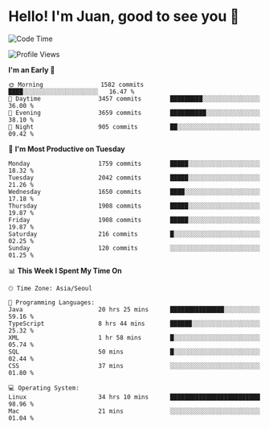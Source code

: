 # Hello! I'm Juan, good to see you 👋

<!--
**Y-k-Y/Y-k-Y** is a ✨ _special_ ✨ repository because its `README.md` (this file) appears on your GitHub profile.

Here are some ideas to get you started:

- 🔭 I’m currently working on ...
- 🌱 I’m currently learning ...
- 👯 I’m looking to collaborate on ...
- 🤔 I’m looking for help with ...
- 💬 Ask me about ...
- 📫 How to reach me: ...
- 😄 Pronouns: ...
- ⚡ Fun fact: ...
-->
<!--
![Profile views](https://gpvc.arturio.dev/Y-k-Y)

[![Omid Nikrah StackOverflow](https://github-readme-stackoverflow.vercel.app/?userID=9517076)](https://stackoverflow.com/users/9517076/i-have-10-fingers)
-->

<!--START_SECTION:waka-->
![Code Time](http://img.shields.io/badge/Code%20Time-1%2C431%20hrs%2044%20mins-blue)

![Profile Views](http://img.shields.io/badge/Profile%20Views-0-blue)

**I'm an Early 🐤** 

```text
🌞 Morning                1582 commits        ████░░░░░░░░░░░░░░░░░░░░░   16.47 % 
🌆 Daytime                3457 commits        █████████░░░░░░░░░░░░░░░░   36.00 % 
🌃 Evening                3659 commits        ██████████░░░░░░░░░░░░░░░   38.10 % 
🌙 Night                  905 commits         ██░░░░░░░░░░░░░░░░░░░░░░░   09.42 % 
```
📅 **I'm Most Productive on Tuesday** 

```text
Monday                   1759 commits        █████░░░░░░░░░░░░░░░░░░░░   18.32 % 
Tuesday                  2042 commits        █████░░░░░░░░░░░░░░░░░░░░   21.26 % 
Wednesday                1650 commits        ████░░░░░░░░░░░░░░░░░░░░░   17.18 % 
Thursday                 1908 commits        █████░░░░░░░░░░░░░░░░░░░░   19.87 % 
Friday                   1908 commits        █████░░░░░░░░░░░░░░░░░░░░   19.87 % 
Saturday                 216 commits         █░░░░░░░░░░░░░░░░░░░░░░░░   02.25 % 
Sunday                   120 commits         ░░░░░░░░░░░░░░░░░░░░░░░░░   01.25 % 
```


📊 **This Week I Spent My Time On** 

```text
🕑︎ Time Zone: Asia/Seoul

💬 Programming Languages: 
Java                     20 hrs 25 mins      ███████████████░░░░░░░░░░   59.16 % 
TypeScript               8 hrs 44 mins       ██████░░░░░░░░░░░░░░░░░░░   25.32 % 
XML                      1 hr 58 mins        █░░░░░░░░░░░░░░░░░░░░░░░░   05.74 % 
SQL                      50 mins             █░░░░░░░░░░░░░░░░░░░░░░░░   02.44 % 
CSS                      37 mins             ░░░░░░░░░░░░░░░░░░░░░░░░░   01.80 % 

💻 Operating System: 
Linux                    34 hrs 10 mins      █████████████████████████   98.96 % 
Mac                      21 mins             ░░░░░░░░░░░░░░░░░░░░░░░░░   01.04 % 
```


<!--END_SECTION:waka-->
